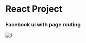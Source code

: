 # React Project
### Facebook ui with page routing
![1](https://github.com/mah-moud-f/React-Project/assets/140985150/6ee9afe4-d73c-4ade-a186-f49fd114fd92)
